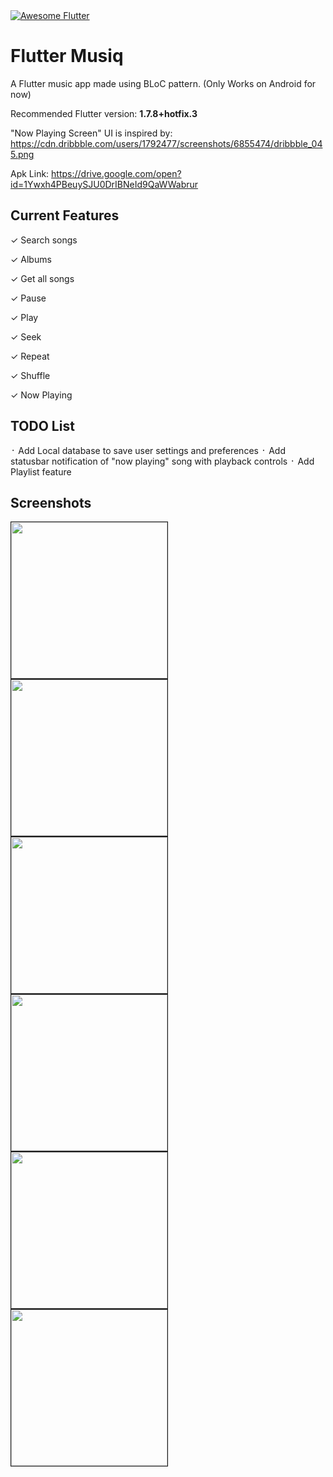 <a href="https://github.com/Solido/awesome-flutter">
   <img alt="Awesome Flutter" src="https://img.shields.io/badge/Awesome-Flutter-blue.svg?longCache=true&style=flat-square" />
</a>

# Flutter Musiq

A Flutter music app made using BLoC pattern. (Only Works on Android for now)

Recommended Flutter version: <b>1.7.8+hotfix.3</b>

"Now Playing Screen" UI is inspired by: https://cdn.dribbble.com/users/1792477/screenshots/6855474/dribbble_045.png 

Apk Link: https://drive.google.com/open?id=1Ywxh4PBeuySJU0DrIBNeId9QaWWabrur

## Current Features

✓ Search songs 

✓ Albums

✓ Get all songs 

✓ Pause 

✓ Play 

✓ Seek 

✓ Repeat 

✓ Shuffle

✓ Now Playing 

## TODO List

᛫ Add Local database to save user settings and preferences 
᛫ Add statusbar notification of "now playing" song with playback controls 
᛫ Add Playlist feature

## Screenshots

<kbd> <img src="/pic-1.png" width="250" border="1" /></kbd> <kbd><img src="/pic-2.png" width="250" border="1" /></kbd> <kbd><img src="/pic-3.png" width="250" border="1" /></kbd>
<kbd><img src="/pic-4.png" width="250" border="1" /></kbd> <kbd><img src="/pic-5.png" width="250" border="1" /></kbd> <kbd><img src="/pic-6.png" width="250" border="1" /></kbd>

